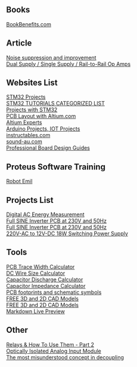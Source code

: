 ## Books
[BookBenefits.com](https://www.bookbenefits.com/) <br />

## Article
[Noise suppression and improvement](https://www.murata.com/~/media/webrenewal/support/library/catalog/products/emc/emifil/c39e.ashx) <br />
[Dual Supply / Single Supply / Rail-to-Rail Op Amps](https://www.rohm.com/electronics-basics/opamps/op-amp-types) <br />

## Websites List
[STM32 Projects](https://www.youtube.com/@theembeddedthings/videos) <br />
[STM32 TUTORIALS CATEGORIZED LIST](https://deepbluembedded.com/stm32-arm-programming-tutorials/) <br />
[Projects with STM32](https://github.com/Majid-Derhambakhsh?tab=repositories) <br />
[PCB Layout with Altium.com](https://resources.altium.com/pcb-layout?page=2) <br />
[Altium Experts ](https://resources.altium.com/experts?page=2) <br />
[Arduino Projects, IOT Projects](https://iotprojectsideas.com/) <br />
[instructables.com](https://www.instructables.com/projects) <br />
[sound-au.com](https://sound-au.com/) <br />
[Professional Board Design Guides](https://shimic1978.github.io/ShimiCohen/) <br />

## Proteus Software Training
[Robot Emil](https://www.youtube.com/@robotemil5894/videos) <br />

## Projects List
[Digital AC Energy Measurement](https://www.pcbway.com/blog/technology/Digital_AC_Energy_Measurement_Circuit_V2_RMS_Voltage_RMS_Current_Real_Power_P_a1bf4da8.html) <br />
[Full SINE Inverter PCB at 230V and 50Hz](https://www.youtube.com/watch?v=xPGtNmJEmCs) <br />
[Full SINE Inverter PCB at 230V and 50Hz](https://www.pcbway.com/project/shareproject/FULL_SINE_INVERTER_500W_9f4e6ded.html) <br />
[220V-AC to 12V-DC 18W Switching Power Supply](https://www.pcbway.com/blog/technology/220V_AC_to_12V_DC_18W_Switching_Power_Supply_81665a6c.html) <br />

## Tools
[PCB Trace Width Calculator](https://www.4pcb.com/trace-width-calculator.html) <br />
[DC Wire Size Calculator](https://www.omnicalculator.com/physics/dc-wire-size) <br />
[Capacitor Discharge Calculator](https://www.redcrab-software.com/en/Calculator/Electrics/C-Discharge-State) <br />
[Capacitor Impedance Calculator](https://www.allaboutcircuits.com/tools/capacitor-impedance-calculator/) <br />
[PCB footprints and schematic symbols](https://www.snapeda.com/) <br />
[FREE 3D and 2D CAD Models](https://www.snapeda.com/home/) <br />
[FREE 3D and 2D CAD Models](https://www.3dcontentcentral.com/Default.aspx) <br />
[Markdown Live Preview](https://markdownlivepreview.com/) <br />

## Other
[Relays & How To Use Them - Part 2](https://sound-au.com/articles/relays2.htm) <br />
[Optically Isolated Analog Input Module](https://www.electronics-lab.com/project/optically-isolated-analog-input-module-for-arduino/) <br />
[The most misunderstood concept in decoupling](https://www.youtube.com/watch?v=TpXvac1Y3h0) <br />

